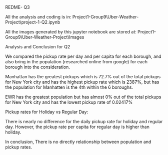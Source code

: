 REDME- Q3

All the analysis and coding is in:
Project1-Group9\Uber-Weather-Project\project-1-Q2.ipynb

All the images generated by this jupyter notebook are stored at: 
Project1-Group9\Uber-Weather-Project\Images

Analysis and Conclusion for Q2

We compared the pickup rate per day and per capita for each borough, and also bring in the population (researched online from google) for each borough into the consideration. 

Manhattan has the greatest pickups which is 72.7% out of the total pickups for New York city and has the highest pickup rate which is 2387%, but has the population for Manhatten is the 4th within the 6 boroughs. 

EWR has the greatest population but has almost 0% out of the total pickups for New York city and has the lowest pickup rate of 0.02417%

Pickup rates for Holiday vs Regular Day:

There is nearly no difference for the daily pickup rate for holiday and regular day. However, the pickup rate per capita for regular day is higher than holiday. 

In conclusion, There is no directly relationship between population and pickup rates. 
